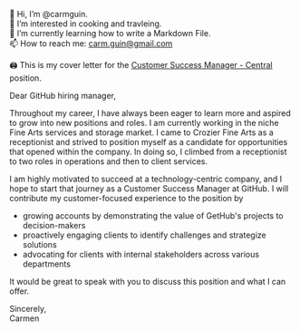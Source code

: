 👋 Hi, I’m @carmguin.<br> 
👀 I’m interested in cooking and travleing.<br>
🌱 I’m currently learning how to write a Markdown File.<br>
📫 How to reach me: carm.guin@gmail.com<br>

🖨 This is my cover letter  for the [Customer Success Manager - Central](https://www.linkedin.com/jobs/view/3165985480/?eBP=CwEAAAGCMfSOrn1Mnbh5mHTyp9AuVRuhCBEFuCz4UJ6Pp28BMOceQZ3EZl7VlG7vywzmPcB4FlLSUsMf7c5Fw4-GrTn1NgvaHMc8wrSHzxZxzev7DCdNK2t2Pv5m1JNIvMckWU2pQ3XcJDRWwxf-m5cts1cMMnQ7nZ-OTQU4hutULGt0ogXbTWH2Z_cq5eMKYnJRBHps7bGNkt8ZRzrcpTecA51OSvTtZ4qd9EHDi2yuwOwRtAgUi9U_UI08K6klmoayZZXKmSK_C6bW7trxbVQ6mztxCZzBg-D6XEhytH8VewswLCcmYdghTu5BqgT0yF_vaWcJKQCA1ZZqoDQrc242LAGISAcov2OOaMvQZTnj8Fd1Kq4fgTUmKjBlIg&refId=Z%2FMamgbLafzQJAJPqVaIAg%3D%3D&trackingId=E2juGfurNfpcoc0sfUgY6w%3D%3D&trk=flagship3_search_srp_jobs) position. <br> 


<!---
carmguin/carmguin is a ✨ special ✨ repository because its `README.md` (this file) appears on your GitHub profile.
You can click the Preview link to take a look at your changes.
--->
Dear GitHub hiring manager,

Throughout my career, I have always been eager to learn more and aspired to grow into new positions and roles. I am currently working in the niche Fine Arts services and storage market. I came to Crozier Fine Arts as a receptionist and strived to position myself as a candidate for opportunities that opened within the company. In doing so, I climbed from a receptionist to two roles in operations and then to client services. 

I am highly motivated to succeed at a technology-centric company, and I hope to start that journey as a Customer Success Manager at GitHub. I will contribute my customer-focused experience to the position by
- growing accounts by demonstrating the value of GetHub's projects to decision-makers 
- proactively engaging clients to identify challenges and strategize solutions
- advocating for clients with internal stakeholders across various departments

It would be great to speak with you to discuss this position and what I can offer. 

Sincerely,<br>
Carmen
